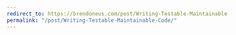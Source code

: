 ```yaml
---
redirect_to: https://brendoneus.com/post/Writing-Testable-Maintainable-Code/
permalink: "/post/Writing-Testable-Maintainable-Code/"
---
```

